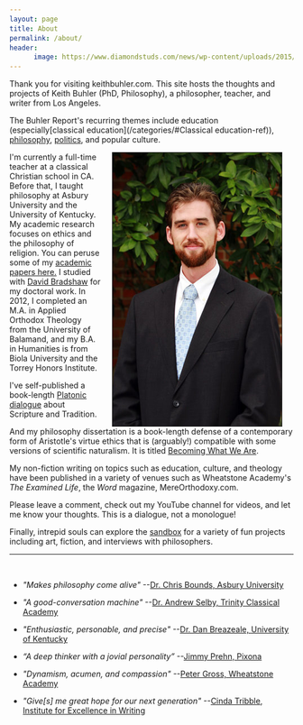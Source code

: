 ```yaml
---
layout: page
title: About 
permalink: /about/
header:
      image: https://www.diamondstuds.com/news/wp-content/uploads/2015/06/UDR_3.0_LosAngeles.jpg
--- 
```



Thank you for visiting keithbuhler.com. This site hosts the thoughts and projects of Keith Buhler (PhD, Philosophy), a philosopher, teacher, and writer from Los Angeles. 

The Buhler Report's recurring themes include education (especially[classical education](/categories/#Classical education-ref)), [philosophy](/categories/#Philosophy-ref), [politics](/categories/#Politics-ref), and popular culture.


<img src="/images/keithbuhler-golden.jpg" align="right" hspace="20" border="1px">

I'm currently a full-time teacher at a classical Christian school in CA. Before that, I taught philosophy at Asbury University and the University of Kentucky. My academic research focuses on ethics and the philosophy of religion. You can peruse some of my [academic papers here.](https://trinityclassicalacademy.academia.edu/KeithBuhler) I studied with [David Bradshaw](https://uky.academia.edu/DBradshaw) for my doctoral work. In 2012, I completed an M.A. in Applied Orthodox Theology from the University of Balamand, and my B.A. in Humanities is from Biola University and the Torrey Honors Institute.  

I've self-published a book-length [Platonic dialogue](http://bitly.com/ScriptureOrTradition) about Scripture and Tradition. 

And my philosophy dissertation is a book-length defense of a contemporary form of Aristotle's virtue ethics that is (arguably!) compatible with some versions of scientific naturalism. It is titled [Becoming What We Are](/phd). 

My non-fiction writing on topics such as education, culture, and theology have been published in a variety of venues such as Wheatstone Academy's *The Examined Life*, the *Word* magazine, MereOrthodoxy.com.

Please leave a comment, check out my YouTube channel for videos, and let me know your thoughts. This is a dialogue, not a monologue!

Finally, intrepid souls can explore the [sandbox](/sandbox/) for a variety of fun projects including art, fiction, and interviews with philosophers. 

----- 

<br> 

* *"Makes philosophy come alive"*  --[Dr. Chris Bounds, Asbury University](https://www.asbury.edu/academics/departments/christian-studies-philosophy/faculty-staff/chris-bounds)

* *"A good-conversation machine"* --[Dr. Andrew Selby, Trinity Classical Academy](https://baylor.academia.edu/AndrewSelby)

* *"Enthusiastic, personable, and precise"* --[Dr. Dan Breazeale, University of Kentucky](https://philosophy.as.uky.edu/users/breazeal)

* *“A deep thinker with a jovial personality”* --[Jimmy Prehn, Pixona](https://www.linkedin.com/in/jrprehn/)

*  *"Dynamism, acumen, and compassion"*   --[Peter Gross, Wheatstone Academy](http://www.wheatstoneministries.com/people/)

* *"Give[s] me great hope for our next generation"* --[Cinda Tribble, Institute for Excellence in Writing](http://iew.com/cinda-tribble)



<br>


